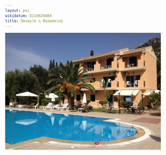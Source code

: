 ```yaml
---
layout: poi
wikidatum: Q114626884
title: Παναγία η Θαλασσινή
---
```

![Alt Text](../assets/img/2.png)
